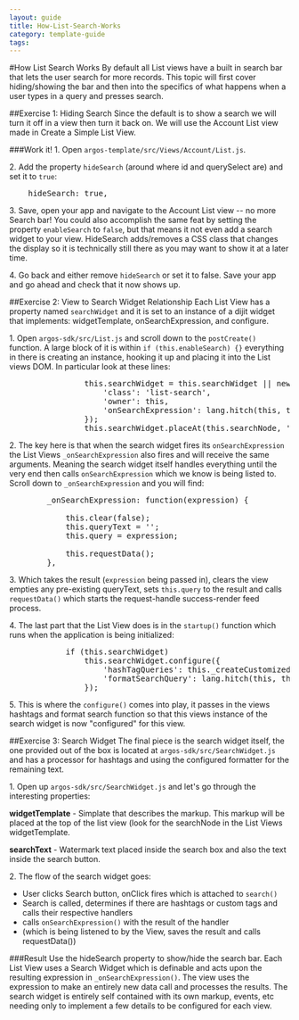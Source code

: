 ---
layout: guide
title: How-List-Search-Works
category: template-guide
tags: 
---
#How List Search Works
By default all List views have a built in search bar that lets the user search for more records. This topic will first cover hiding/showing the bar and then into the specifics of what happens when a user types in a query and presses search.

##Exercise 1: Hiding Search
Since the default is to show a search we will turn it off in a view then turn it back on. We will use the Account List view made in Create a Simple List View.

###Work it!
1\. Open `argos-template/src/Views/Account/List.js`.

2\. Add the property `hideSearch` (around where id and querySelect are) and set it to `true`:

<pre class="brush: js">
    hideSearch: true,
</pre>

3\. Save, open your app and navigate to the Account List view -- no more Search bar! You could also accomplish the same feat by setting the property `enableSearch` to `false`, but that means it not even add a search widget to your view. HideSearch adds/removes a CSS class that changes the display so it is technically still there as you may want to show it at a later time.

4\. Go back and either remove `hideSearch` or set it to false. Save your app and go ahead and check that it now shows up.


##Exercise 2: View to Search Widget Relationship
Each List View has a property named `searchWidget` and it is set to an instance of a dijit widget that implements: widgetTemplate, onSearchExpression, and configure.

1\. Open `argos-sdk/src/List.js` and scroll down to the `postCreate()` function. A large block of it is within `if (this.enableSearch) {}` everything in there is creating an instance, hooking it up and placing it into the List views DOM. In particular look at these lines:

<pre class="brush: js">
                this.searchWidget = this.searchWidget || new searchWidgetCtor({
                    'class': 'list-search',
                    'owner': this,
                    'onSearchExpression': lang.hitch(this, this._onSearchExpression)
                });
                this.searchWidget.placeAt(this.searchNode, 'replace');
</pre>

2\. The key here is that when the search widget fires its `onSearchExpression` the List Views `_onSearchExpression` also fires and will receive the same arguments. Meaning the search widget itself handles everything until the very end then calls `onSearchExpression` which we know is being listed to. Scroll down to `_onSearchExpression` and you will find:

<pre class="brush: js">
        _onSearchExpression: function(expression) {

            this.clear(false);
            this.queryText = '';
            this.query = expression;

            this.requestData();
        },
</pre>

3\. Which takes the result (`expression` being passed in), clears the view empties any pre-existing queryText, sets `this.query` to the result and calls `requestData()` which starts the request-handle success-render feed process.

4\. The last part that the List View does is in the `startup()` function which runs when the application is being initialized:

<pre class="brush: js">
            if (this.searchWidget)
                this.searchWidget.configure({
                    'hashTagQueries': this._createCustomizedLayout(this.createHashTagQueryLayout(), 'hashTagQueries'),
                    'formatSearchQuery': lang.hitch(this, this.formatSearchQuery)
                });
</pre>

5\. This is where the `configure()` comes into play, it passes in the views hashtags and format search function so that this views instance of the search widget is now "configured" for this view.


##Exercise 3: Search Widget
The final piece is the search widget itself, the one provided out of the box is located at `argos-sdk/src/SearchWidget.js` and has a processor for hashtags and using the configured formatter for the remaining text.

1\. Open up `argos-sdk/src/SearchWidget.js` and let's go through the interesting properties:

**widgetTemplate** - Simplate that describes the markup. This markup will be placed at the top of the list view (look for the searchNode in the List Views widgetTemplate.

**searchText** - Watermark text placed inside the search box and also the text inside the search button.

2\. The flow of the search widget goes:

   * User clicks Search button, onClick fires which is attached to `search()`
   * Search is called, determines if there are hashtags or custom tags and calls their respective handlers
   * calls `onSearchExpression()` with the result of the handler
   * (which is being listened to by the View, saves the result and calls requestData())

###Result
Use the hideSearch property to show/hide the search bar. Each List View uses a Search Widget which is definable and acts upon the resulting expression in `_onSearchExpression()`. The view uses the expression to make an entirely new data call and processes the results. The search widget is entirely self contained with its own markup, events, etc needing only to implement a few details to be configured for each view.